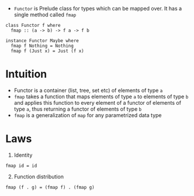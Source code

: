 * `Functor` is Prelude class for types which can be mapped over. It has a single
	method called `fmap`
```
class Functor f where
  fmap :: (a -> b) -> f a -> f b

instance Functor Maybe where
  fmap f Nothing = Nothing
  fmap f (Just x) = Just (f x)
```
# Intuition
* Functor is a container (list, tree, set etc) of elements of type `a`
* `fmap` takes a function that maps elements of type `a` to elements of type `b`
	and applies this function to every element of a functor of elements of type
	`a`, thus returning a functor of elements of type `b`
* `fmap` is a generalization of `map` for any parametrized data type
# Laws
1. Identity
```
fmap id = id
```
2. Function distribution
```
fmap (f . g) = (fmap f) . (fmap g)
```
